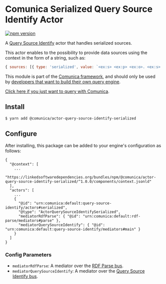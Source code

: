 # Comunica Serialized Query Source Identify Actor

[![npm version](https://badge.fury.io/js/%40comunica%2Factor-query-source-identify-serialized.svg)](https://www.npmjs.com/package/@comunica/actor-query-source-identify-serialized)

A [Query Source Identify](https://github.com/comunica/comunica/tree/master/packages/bus-query-source-identify) actor that handles serialized sources.

This actor enables to the possibility to provide data sources using the context in the form of a string, such as:
```js
{ sources: [{ type: 'serialized', value: `<ex:s> <ex:p> <ex:o>. <ex:s> <ex:p> <ex:z>.`, mediaType: 'text/turtle', baseIRI: 'http://example.org/' }]}
```

This module is part of the [Comunica framework](https://github.com/comunica/comunica),
and should only be used by [developers that want to build their own query engine](https://comunica.dev/docs/modify/).

[Click here if you just want to query with Comunica](https://comunica.dev/docs/query/).

## Install

```bash
$ yarn add @comunica/actor-query-source-identify-serialized
```

## Configure

After installing, this package can be added to your engine's configuration as follows:
```text
{
  "@context": [
    ...
    "https://linkedsoftwaredependencies.org/bundles/npm/@comunica/actor-query-source-identify-serialized/^1.0.0/components/context.jsonld"  
  ],
  "actors": [
    ...
    {
      "@id": "urn:comunica:default:query-source-identify/actors#serialized",
      "@type": "ActorQuerySourceIdentifySerialized",
      "mediatorRdfParse": { "@id": "urn:comunica:default:rdf-parse/mediators#parse" },
      "mediatorQuerySourceIdentify": { "@id": "urn:comunica:default:query-source-identify/mediators#main" }
    }
  ]
}
```

### Config Parameters

* `mediatorRdfParse`: A mediator over the [RDF Parse bus](https://github.com/comunica/comunica/tree/master/packages/bus-rdf-parse).
* `mediatorQuerySourceIdentify`: A mediator over the [Query Source Identify bus](https://github.com/comunica/comunica/tree/master/packages/bus-query-source-identify).

